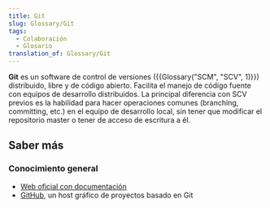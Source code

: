 ```yaml
---
title: Git
slug: Glossary/Git
tags:
  - Colaboración
  - Glosario
translation_of: Glossary/Git
---
```


**Git** es un software de control de versiones ({{Glossary("SCM", "SCV", 1)}}) distribuido, libre y de código abierto. Facilita el manejo de código fuente con equipos de desarrollo distribuidos. La principal diferencia con SCV previos es la habilidad para hacer operaciones comunes (branching, committing, etc.) en el equipo de desarrollo local, sin tener que modificar el repositorio master o tener de acceso de escritura a él.

## Saber más

### Conocimiento general

- [Web oficial con documentación](https://git-scm.com)
- [GitHub](https://github.com/), un host gráfico de proyectos basado en Git
